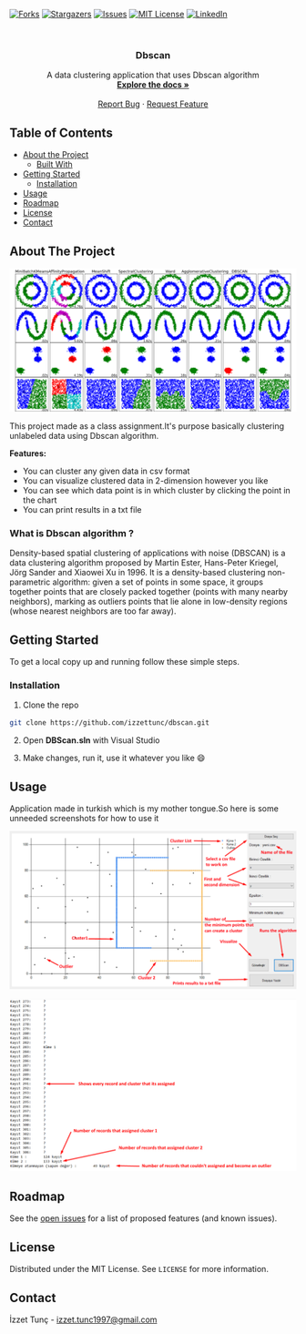 [![Forks][forks-shield]][forks-url]
[![Stargazers][stars-shield]][stars-url]
[![Issues][issues-shield]][issues-url]
[![MIT License][license-shield]][license-url]
[![LinkedIn][linkedin-shield]][linkedin-url]



<!-- PROJECT LOGO -->
<br />
<p align="center">

  <h3 align="center">Dbscan</h3>

  <p align="center">
    A data clustering application that uses Dbscan algorithm
    <br />
    <a href="https://github.com/othneildrew/Best-README-Template"><strong>Explore the docs »</strong></a>
    <br />
    <br />
    <a href="https://github.com/izzettunc/dbscan/issues">Report Bug</a>
    ·
    <a href="https://github.com/izzettunc/dbscan/issues">Request Feature</a>
<!--    <a href="https://github.com/othneildrew/Best-README-Template">View Demo</a>
    ·-->

  </p>
</p>



<!-- TABLE OF CONTENTS -->
## Table of Contents

* [About the Project](#about-the-project)
  * [Built With](#built-with)
* [Getting Started](#getting-started)
  * [Installation](#installation)
* [Usage](#usage)
* [Roadmap](#roadmap)
* [License](#license)
* [Contact](#contact)



<!-- ABOUT THE PROJECT -->
## About The Project

![Product Name Screen Shot][product-screenshot]

This project made as a class assignment.It's purpose basically clustering unlabeled data using Dbscan algorithm.

**Features:**

* You can cluster any given data in csv format
* You can visualize clustered data in 2-dimension however you like
* You can see which data point is in which cluster by clicking the point in the chart
* You can print results in a txt file

### What is Dbscan algorithm ?

Density-based spatial clustering of applications with noise (DBSCAN) is a data clustering algorithm proposed by Martin Ester, Hans-Peter Kriegel, Jörg Sander and Xiaowei Xu in 1996. It is a density-based clustering non-parametric algorithm: given a set of points in some space, it groups together points that are closely packed together (points with many nearby neighbors), marking as outliers points that lie alone in low-density regions (whose nearest neighbors are too far away).

<!-- GETTING STARTED -->
## Getting Started

To get a local copy up and running follow these simple steps.

### Installation

1.  Clone the repo
```sh
git clone https://github.com/izzettunc/dbscan.git
```
2. Open **DBScan.sln** with Visual Studio

3. Make changes, run it, use it whatever you like :smile:


<!-- USAGE EXAMPLES -->
## Usage

Application made in turkish which is my mother tongue.So here is some unneeded screenshots for how to use it

![Application Screen Shot][app-screenshot]

![Result File Screen Shot][result-screenshot]

<!-- ROADMAP -->
## Roadmap

See the [open issues](https://github.com/izzettunc/dbscan/issues) for a list of proposed features (and known issues).

<!-- LICENSE -->
## License

Distributed under the MIT License. See `LICENSE` for more information.

<!-- CONTACT -->
## Contact

İzzet Tunç - izzet.tunc1997@gmail.com

<!-- MARKDOWN LINKS & IMAGES -->
<!-- https://www.markdownguide.org/basic-syntax/#reference-style-links -->
[forks-shield]: https://img.shields.io/github/forks/othneildrew/Best-README-Template.svg?style=flat-square
[forks-url]: https://github.com/izzettunc/dbscan/network/members
[stars-shield]: https://img.shields.io/github/stars/othneildrew/Best-README-Template.svg?style=flat-square
[stars-url]: https://github.com/izzettunc/dbscan/stargazers
[issues-shield]: https://img.shields.io/github/issues/othneildrew/Best-README-Template.svg?style=flat-square
[issues-url]: https://github.com/izzettunc/dbscan/issues
[license-shield]: https://img.shields.io/github/license/othneildrew/Best-README-Template.svg?style=flat-square
[license-url]: https://github.com/izzettunc/dbscan/blob/master/LICENSE.txt
[linkedin-shield]: https://img.shields.io/badge/-LinkedIn-black.svg?style=flat-square&logo=linkedin&colorB=555
[linkedin-url]: www.linkedin.com/in/izzettunc
[product-screenshot]: data/screenshots/dbscan.png
[app-screenshot]: data/screenshots/application.png
[result-screenshot]: data/screenshots/result_file.png
